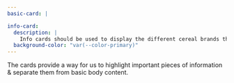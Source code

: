 ```yaml
---
basic-card: |

info-card:
  description: |
    Info cards should be used to display the different cereal brands the website offers. These cards include a button that links the user to more information regarding the brand and gives them the choice of buying the cereal.
  background-color: "var(--color-primary)"
---
```

The cards provide a way for us to highlight important pieces of information & separate them from basic body content.
